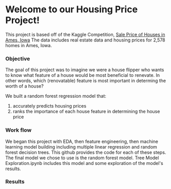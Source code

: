 # Welcome to our Housing Price Project!

This project is based off of the Kaggle Competition, [Sale Price of Houses in Ames, Iowa](https://www.kaggle.com/competitions/stat101ahouseprice/overview)
The data includes real estate data and housing prices for 2,578 homes in Ames, Iowa.

### Objective

The goal of this project was to imagine we were a house flipper who wants to know what feature of a house would be most beneficial to renevate. In other words, which (renovatable) feature is most important in determing the worth of a house?

We built a random forest regression model that:
1) accurately predicts housing prices
2) ranks the importance of each house feature in determining the house price

### Work flow

We began this project with EDA, then feature engineering, then machine learning model building including multiple linear regression and random forest decision trees.
This github provides the code for each of these steps.
The final model we chose to use is the random forest model. Tree Model Exploration.ipynb includes this model and some exploration of the model's results.

### Results
